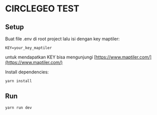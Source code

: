 # CIRCLEGEO TEST
## Setup
Buat file .env di root project lalu isi dengan key maptiler:

```
KEY=your_key_maptiler
```

untuk mendapatkan KEY bisa mengunjungi [https://www.maptiler.com/](https://www.maptiler.com/)


Install dependencies:
```
yarn install

```
## Run
```
yarn run dev
```


